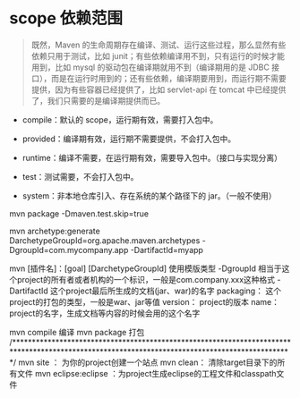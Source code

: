  
 # scope 依赖范围
 
 > 既然，Maven 的生命周期存在编译、测试、运行这些过程，那么显然有些依赖只用于测试，比如 junit；有些依赖编译用不到，只有运行的时候才能用到，比如 mysql 的驱动包在编译期就用不到（编译期用的是 JDBC 接口），而是在运行时用到的；还有些依赖，编译期要用到，而运行期不需要提供，因为有些容器已经提供了，比如 servlet-api 在 tomcat 中已经提供了，我们只需要的是编译期提供而已。
 
 - compile：默认的 scope，运行期有效，需要打入包中。
 
 - provided：编译期有效，运行期不需要提供，不会打入包中。
 
 - runtime：编译不需要，在运行期有效，需要导入包中。（接口与实现分离）
 
 - test：测试需要，不会打入包中。
 
 - system：非本地仓库引入、存在系统的某个路径下的 jar。（一般不使用）
 
 mvn package -Dmaven.test.skip=true
 
 
 mvn archetype:generate DarchetypeGroupId=org.apache.maven.archetypes -DgroupId=com.mycompany.app -DartifactId=myapp
 
 mvn  [插件名]：[goal] [DarchetypeGroupId] 使用模版类型
 -DgroupId 相当于这个project的所有者或者机构的一个标识，一般是com.company.xxx这种格式
 -DartifactId 这个project最后所生成的文档(jar、war)的名字
  packaging： 这个project的打包的类型，一般是war、jar等值
  version： project的版本
  name： project的名字，生成文档等内容的时候会用的这个名字
 
 
 mvn compile 编译
 mvn package 打包
 /***********************************************************************************************************************************************/
 mvn site ： 为你的project创建一个站点
 mvn clean： 清除target目录下的所有文件
 mvn eclipse:eclipse ：为project生成eclipse的工程文件和classpath文件
 
 
 